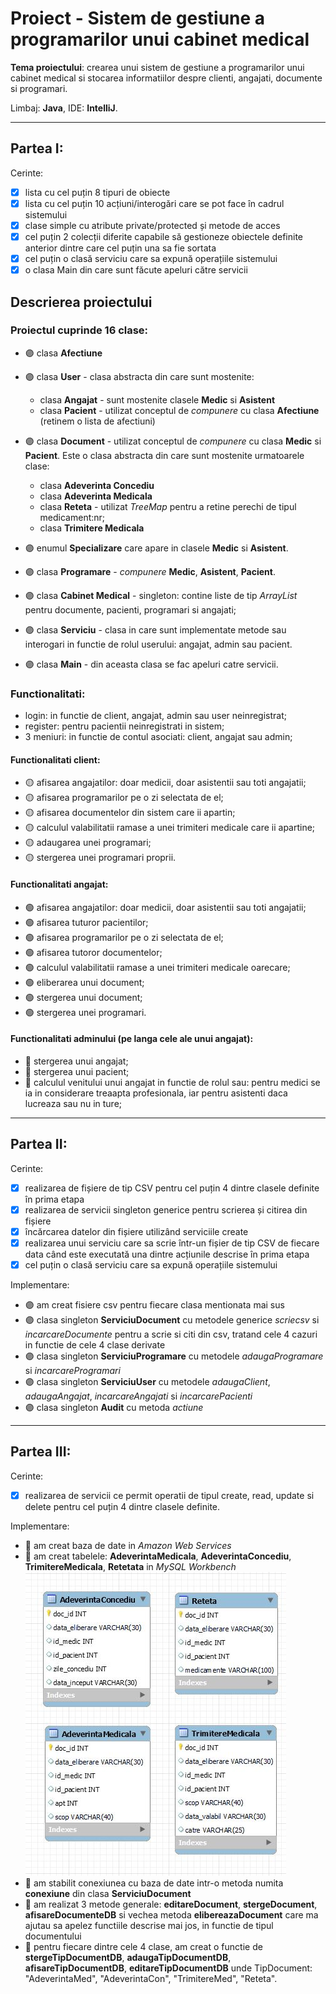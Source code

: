 # Proiect - Sistem de gestiune a programarilor unui cabinet medical


**Tema proiectului**: crearea unui sistem de gestiune a programarilor unui cabinet medical si stocarea informatiilor despre clienti, angajati, documente si programari.

Limbaj: **Java**, IDE: **IntelliJ**.

---
## Partea I:
Cerinte:
- [x] lista cu cel puțin 8 tipuri de obiecte
- [x] lista cu cel puțin 10 acțiuni/interogări care se pot face în cadrul sistemului
- [x] clase simple cu atribute private/protected și metode de acces
- [x] cel puțin 2 colecții diferite capabile să gestioneze obiectele definite anterior dintre care cel puțin una sa fie sortata
- [x] cel puțin o clasă serviciu care sa expună operațiile sistemului
- [x] o clasa Main din care sunt făcute apeluri către servicii
 
## Descrierea proiectului
### Proiectul cuprinde 16 clase:

- 🟣 clasa **Afectiune**
- 🟣 clasa **User** - clasa abstracta din care sunt mostenite:
    - clasa **Angajat** - sunt mostenite clasele **Medic** si **Asistent**
    - clasa **Pacient** - utilizat conceptul de *compunere* cu clasa **Afectiune** (retinem o lista de afectiuni)
    
- 🟣 clasa **Document** - utilizat conceptul de *compunere* cu clasa **Medic** si **Pacient**. Este o clasa abstracta din care sunt mostenite urmatoarele clase:
    - clasa **Adeverinta Concediu**
    - clasa **Adeverinta Medicala** 
    - clasa **Reteta** - utilizat *TreeMap* pentru a retine perechi de tipul medicament:nr;
    - clasa **Trimitere Medicala**

- 🟣 enumul **Specializare** care apare in clasele **Medic** si **Asistent**.
- 🟣 clasa **Programare** - *compunere* **Medic**, **Asistent**, **Pacient**.
- 🟣 clasa **Cabinet Medical** - singleton: contine liste de tip *ArrayList* pentru documente, pacienti, programari si angajati;
- 🟣 clasa **Serviciu** - clasa in care sunt implementate metode sau interogari in functie de rolul userului: angajat, admin sau pacient.
- 🟣 clasa **Main** - din aceasta clasa se fac apeluri catre servicii.

### Functionalitati:
- login: in functie de client, angajat, admin sau user neinregistrat;
- register: pentru pacientii neinregistrati in sistem;
- 3 meniuri: in functie de contul asociati: client, angajat sau admin;

#### Functionalitati client:
- 🟡 afisarea angajatilor: doar medicii, doar asistentii sau toti angajatii;
- 🟡 afisarea programarilor pe o zi selectata de el;
- 🟡 afisarea documentelor din sistem care ii apartin;
- 🟡 calculul valabilitatii ramase a unei trimiteri medicale care ii apartine;
- 🟡 adaugarea unei programari;
- 🟡 stergerea unei programari proprii.

#### Functionalitati angajat:
- 🟢  afisarea angajatilor: doar medicii, doar asistentii sau toti angajatii;
- 🟢  afisarea tuturor pacientilor;
- 🟢  afisarea programarilor pe o zi selectata de el;
- 🟢  afisarea tutoror documentelor;
- 🟢  calculul valabilitatii ramase a unei trimiteri medicale oarecare;
- 🟢  eliberarea unui document;
- 🟢  stergerea unui document;
- 🟢  stergerea unei programari.

#### Functionalitati adminului (pe langa cele ale unui angajat):
- 🔵 stergerea unui angajat;
- 🔵 stergerea unui pacient;
- 🔵 calculul venitului unui angajat in functie de rolul sau: pentru medici se ia in considerare treaapta profesionala, iar pentru asistenti daca lucreaza sau nu in ture;


---
## Partea II:
Cerinte:
- [x] realizarea de fișiere de tip CSV pentru cel puțin 4 dintre clasele definite în prima etapa 
- [x] realizarea de servicii singleton generice pentru scrierea și citirea din fișiere
- [x] încărcarea datelor din fișiere utilizând serviciile create
- [x] realizarea unui serviciu care sa scrie într-un fișier de tip CSV de fiecare data când este executată una dintre acțiunile descrise în prima etapa
- [x] cel puțin o clasă serviciu care sa expună operațiile sistemului

Implementare:
- 🟣 am creat fisiere csv pentru fiecare clasa mentionata mai sus
- 🟣 clasa singleton **ServiciuDocument** cu metodele generice *scriecsv* si *incarcareDocumente* pentru a scrie si citi din csv, tratand cele 4 cazuri in functie de cele 4 clase derivate
- 🟣 clasa singleton **ServiciuProgramare** cu metodele *adaugaProgramare* si *incarcareProgramari*
- 🟣 clasa singleton **ServiciuUser** cu metodele *adaugaClient*, *adaugaAngajat*, *incarcareAngajati* si *incarcarePacienti*
- 🟣 clasa singleton **Audit** cu metoda *actiune*


---
## Partea III:
Cerinte:
- [x] realizarea de servicii ce permit operatii de tipul create, read, update si delete pentru cel puțin 4 dintre clasele definite.

Implementare:
- 🔵 am creat baza de date in *Amazon Web Services*
- 🔵 am creat tabelele: **AdeverintaMedicala**, **AdeverintaConcediu**, **TrimitereMedicala**, **Retetata** in *MySQL Workbench*
![](diagram.jpg)
- 🔵 am stabilit conexiunea cu baza de date intr-o metoda numita **conexiune** din clasa **ServiciuDocument**
- 🔵 am realizat 3 metode generale: **editareDocument**, **stergeDocument**, **afisareDocumenteDB** si vechea metoda **elibereazaDocument** care ma ajutau sa apelez functiile descrise mai jos, in functie de tipul documentului
- 🔵 pentru fiecare dintre cele 4 clase, am creat o functie de **stergeTipDocumentDB**, **adaugaTipDocumentDB**, **afisareTipDocumentDB**, **editareTipDocumentDB** unde TipDocument: "AdeverintaMed", "AdeverintaCon", "TrimitereMed", "Reteta".
